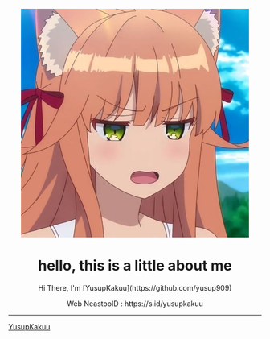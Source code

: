 <p align="center">

<img src="https://github.com/NeastooID/.github/blob/main/profile/8467864e6143d5b94dba8cc936688e41.jpg" width="90%" style="margin-left: auto;margin-right: auto;display: block;">

</p>

<h1 align='center'>hello, this is a little about me</h1>
<p align='center'>Hi There, I'm [YusupKakuu](https://github.com/yusup909)</p>
<p align='center'>
<p align='center'>Web NeastooID : https://s.id/yusupkakuu
  
----------
[YusupKakuu](https://github.com/yusup909)
